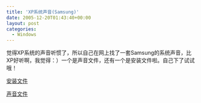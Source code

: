 ```yaml
---
title: 'XP系统声音(Samsung)'
date: 2005-12-20T01:43:40+00:00
layout: post
categories:
  - Windows
---
```


觉得XP系统的声音听惯了，所以自己在网上找了一套Samsung的系统声音，比XP好听啊，我觉得：）一个是声音文件，还有一个是安装文件啦。自己下了试试哦！

[安装文件](http://www.thisgirl.cn/attachments/month_0512/z20051213171855.rar)

[声音文件](http://www.thisgirl.cn/attachments/month_0512/o20051213171944.rar)
